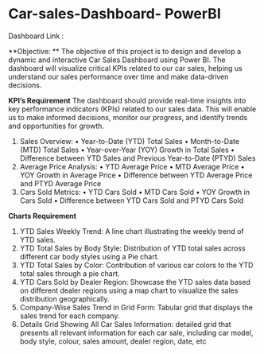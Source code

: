 # Car-sales-Dashboard- PowerBI

Dashboard Link : 

**Objective: **
The objective of this project is to design and develop a dynamic and interactive Car Sales Dashboard using Power BI. The dashboard will visualize critical KPIs related to our car sales, helping us understand our sales performance over time and make data-driven decisions.

**KPI’s Requirement**
The dashboard should provide real-time insights into key performance indicators (KPIs) related to our sales data. This will enable us to make informed decisions, monitor our progress, and identify trends and opportunities for growth.
1.	Sales Overview:
•	Year-to-Date (YTD) Total Sales
•	Month-to-Date (MTD) Total Sales
•	Year-over-Year (YOY) Growth in Total Sales
•	Difference between YTD Sales and Previous Year-to-Date (PTYD) Sales
2.	Average Price Analysis:
•	YTD Average Price
•	MTD Average Price
•	YOY Growth in Average Price
•	Difference between YTD Average Price and PTYD Average Price
3.	Cars Sold Metrics:
•	YTD Cars Sold
•	MTD Cars Sold
•	YOY Growth in Cars Sold
•	Difference between YTD Cars Sold and PTYD Cars Sold

**Charts Requirement**

1.	YTD Sales Weekly Trend:  A line chart illustrating the weekly trend of YTD sales. 
2.	YTD Total Sales by Body Style:  Distribution of YTD total sales across different car body styles using a Pie chart.
3.	YTD Total Sales by Color: Contribution of various car colors to the YTD total sales through a pie chart.
4.	YTD Cars Sold by Dealer Region: Showcase the YTD sales data based on different dealer regions using a map chart to visualize the sales distribution geographically.
5.	Company-Wise Sales Trend in Grid Form:  Tabular grid that displays the sales trend for each company. 
6.	Details Grid Showing All Car Sales Information: detailed grid that presents all relevant information for each car sale, including car model, body style, colour, sales amount, dealer region, date, etc

